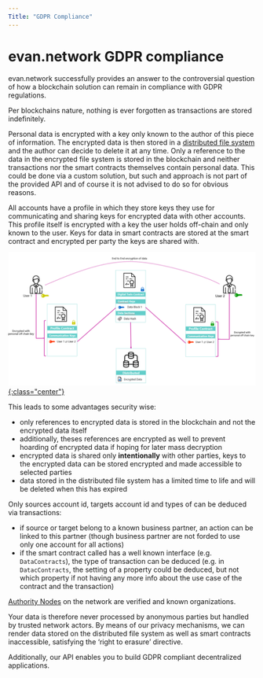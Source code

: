 ```yaml
---
Title: "GDPR Compliance"
---
```

# evan.network GDPR compliance

evan.network successfully provides an answer to the controversial question of how a blockchain solution can remain in compliance with GDPR regulations.

Per blockchains nature, nothing is ever forgotten as transactions are stored indefinitely. 

Personal data is encrypted with a key only known to the author of this piece of information. The encrypted data is then stored in a [distributed file system](/dev/ipfs) and the author can decide to delete it at any time. Only a reference to the data in the encrypted file system is stored in the blockchain and neither transactions nor the smart contracts themselves contain personal data. This could be done via a custom solution, but such and approach is not part of the provided API and of course it is not advised to do so for obvious reasons.

All accounts have a profile in which they store keys they use for communicating and sharing keys for encrypted data with other accounts. This profile itself is encrypted with a key the user holds off-chain and only known to the user. Keys for data in smart contracts are stored at the smart contract and encrypted per party the keys are shared with.

[![profile keys and encryption](/public/profile_keys.png){:class="center"}](/public/profile_keys.png)

This leads to some advantages security wise:
- only references to encrypted data is stored in the blockchain and not the encrypted data itself
- additionally, theses references are encrypted as well to prevent hoarding of encrypted data if hoping for later mass decryption
- encrypted data is shared only **intentionally** with other parties, keys to the encrypted data can be stored encrypted and made accessible to selected parties
- data stored in the distributed file system has a limited time to life and will be deleted when this has expired

Only sources account id, targets account id and types of can be deduced via transactions:
- if source or target belong to a known business partner, an action can be linked to this partner (though business partner are not forded to use only one account for all actions)
- if the smart contract called has a well known interface (e.g. `DataContracts`), the type of transaction can be deduced (e.g. in `DatacContracts`, the setting of a property could be deduced, but not which property if not having any more info about the use case of the contract and the transaction)

[Authority Nodes](/doc/authoritynode) on the network are verified and known organizations.

Your data is therefore never processed by anonymous parties but handled by trusted network actors. 
By means of our privacy mechanisms, we can render data stored on the distributed file system as well as smart contracts inaccessible, satisfying the ‘right to erasure’ directive.

Additionally, our API enables you to build GDPR compliant decentralized applications. 
